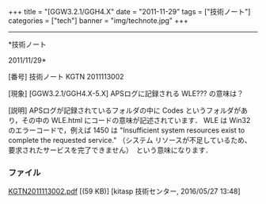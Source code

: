﻿+++
title = "[GGW3.2.1/GGH4.X"
date = "2011-11-29"
tags = ["技術ノート"]
categories = ["tech"]
banner = "img/technote.jpg"
+++

-----------------------------------------------------------------------------------------------------------------------------

*技術ノート

2011/11/29*


[番号]
技術ノート KGTN 2011113002

[現象]
[GGW3.2.1/GGH4.X-5.X] APSログに記録される WLE??? の意味は？

[説明]
APSログが記録されているフォルダの中に Codes
というフォルダがあり，その中の WLE.html
にコードの意味が記述されています． WLE は Win32 のエラーコードで，例えば
1450 は "Insufficient system resources exist to complete the requested
service." （システム
リソースが不足しているため、要求されたサービスを完了できません）　という意味になります．


### ファイル

 
 


[KGTN2011113002.pdf](http://techreport.kitasp.net/attachments/download/2560/KGTN2011113002.pdf)
 [(59 KB)] [kitasp 技術センター, 2016/05/27
13:48]


 


 

